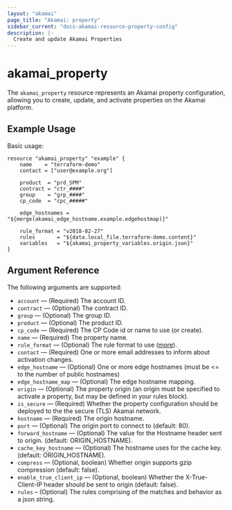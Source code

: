 ```yaml
---
layout: "akamai"
page_title: "Akamai: property"
sidebar_current: "docs-akamai-resource-property-config"
description: |-
  Create and update Akamai Properties
---
```


# akamai_property

The `akamai_property` resource represents an Akamai property configuration, allowing you to create,
update, and activate properties on the Akamai platform. 

## Example Usage

Basic usage:

```hcl
resource "akamai_property" "example" {
    name    = "terraform-demo"
    contact = ["user@example.org"]

    product  = "prd_SPM"
    contract = "ctr_####"
    group    = "grp_####"
    cp_code  = "cpc_#####"

    edge_hostnames = "${merge(akamai_edge_hostname.example.edgehostmap)}"

    rule_format = "v2018-02-27"
    rules       = "${data.local_file.terraform-demo.content}"
    variables   = "${akamai_property_variables.origin.json}"
}
```

## Argument Reference

The following arguments are supported:

* `account` — (Required) The account ID.
* `contract` — (Optional) The contract ID.
* `group` — (Optional) The group ID.
* `product` — (Optional) The product ID.
* `cp_code` — (Required) The CP Code id or name to use (or create).
* `name` — (Required) The property name.
* `rule_format` — (Optional) The rule format to use ([more](https://developer.akamai.com/api/core_features/property_manager/v1.html#getruleformats)).
* `contact` — (Required) One or more email addresses to inform about activation changes.
* `edge_hostname` — (Optional) One or more edge hostnames (must be <= to the number of public hostnames)
* `edge_hostname_map` — (Optional) The edge hostname mapping.
* `origin` — (Optional) The property origin (an origin must be specified to activate a property, but may be defined in your rules block).
* `is_secure` — (Required) Whether the property configuration should be deployed to the the secure (TLS) Akamai network.
* `hostname` — (Required) The origin hostname.
* `port` — (Optional) The origin port to connect to (default: 80).
* `forward_hostname` — (Optional) The value for the Hostname header sent to origin. (default: ORIGIN_HOSTNAME).
* `cache_key_hostname` — (Optional) The hostname uses for the cache key. (default: ORIGIN_HOSTNAME).
* `compress` — (Optional, boolean) Whether origin supports gzip compression (default: false).
* `enable_true_client_ip` — (Optional, boolean) Whether the X-True-Client-IP header should be sent to origin (default: false).
* `rules` –  (Optional) The rules comprising of the matches and behavior as a json string.

